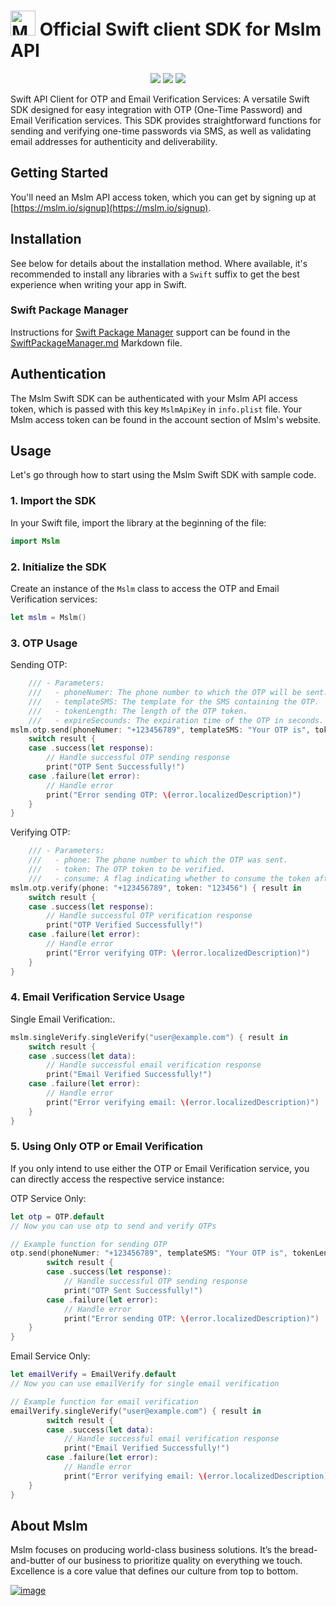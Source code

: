# [<img src="https://avatars.githubusercontent.com/u/50307970?s=200&v=4" alt="Mslm" width="40"/>](https://mslm.io/) Official Swift client SDK for Mslm API
<p align="center">
<a href="https://github.com/mslmio/sdk-swift"><img src="https://img.shields.io/badge/build-passing-%231CB735"></a>
<a href="https://github.com/mslmio/sdk-swift"><img src="https://img.shields.io/badge/Swift-Doc-DE5C43.svg?logo=swift"></a>
<a href="https://swift.org/package-manager/"><img src="https://img.shields.io/badge/SPM-supported-DE5C43.svg?style=flat"></a>
</p>

Swift API Client for OTP and Email Verification Services: A versatile Swift SDK designed for easy integration with OTP (One-Time Password) and Email Verification services. This SDK provides straightforward functions for sending and verifying one-time passwords via SMS, as well as validating email addresses for authenticity and deliverability.

## Getting Started

You'll need an Mslm API access token, which you can get by signing up at [https://mslm.io/signup](https://mslm.io/signup).

## Installation

See below for details about the installation method. Where
available, it's recommended to install any libraries with a `Swift` suffix to get the
best experience when writing your app in Swift.

### Swift Package Manager

Instructions for [Swift Package Manager](https://swift.org/package-manager/) support can be found in the [SwiftPackageManager.md](SwiftPackageManager.md) Markdown file.

## Authentication

The Mslm Swift SDK can be authenticated with your Mslm API access token, which is passed with this key `MslmApiKey` in `info.plist` file. Your Mslm access token can be found in the account section of Mslm's website.

## Usage

Let's go through how to start using the Mslm Swift SDK with sample code.

### 1. Import the SDK

In your Swift file, import the library at the beginning of the file:

```swift
import Mslm
```

### 2. Initialize the SDK

Create an instance of the `Mslm` class to access the OTP and Email Verification services:

```swift
let mslm = Mslm()
```

### 3. OTP Usage

Sending OTP:

```swift
    /// - Parameters:
    ///   - phoneNumer: The phone number to which the OTP will be sent.
    ///   - templateSMS: The template for the SMS containing the OTP.
    ///   - tokenLength: The length of the OTP token.
    ///   - expireSecounds: The expiration time of the OTP in seconds.
mslm.otp.send(phoneNumer: "+123456789", templateSMS: "Your OTP is", tokenLength: 6, expireSeconds: 60) { result in
    switch result {
    case .success(let response):
        // Handle successful OTP sending response
        print("OTP Sent Successfully!")
    case .failure(let error):
        // Handle error
        print("Error sending OTP: \(error.localizedDescription)")
    }
}
```

Verifying OTP:

```swift
    /// - Parameters:
    ///   - phone: The phone number to which the OTP was sent.
    ///   - token: The OTP token to be verified.
    ///   - consume: A flag indicating whether to consume the token after verification (default is `true`).
mslm.otp.verify(phone: "+123456789", token: "123456") { result in
    switch result {
    case .success(let response):
        // Handle successful OTP verification response
        print("OTP Verified Successfully!")
    case .failure(let error):
        // Handle error
        print("Error verifying OTP: \(error.localizedDescription)")
    }
}
```

### 4. Email Verification Service Usage

Single Email Verification:.

```swift
mslm.singleVerify.singleVerify("user@example.com") { result in
    switch result {
    case .success(let data):
        // Handle successful email verification response
        print("Email Verified Successfully!")
    case .failure(let error):
        // Handle error
        print("Error verifying email: \(error.localizedDescription)")
    }
}
```

### 5. Using Only OTP or Email Verification

If you only intend to use either the OTP or Email Verification service, you can directly access the respective service instance:

OTP Service Only:

```swift
let otp = OTP.default
// Now you can use otp to send and verify OTPs

// Example function for sending OTP
otp.send(phoneNumer: "+123456789", templateSMS: "Your OTP is", tokenLength: 6, expireSeconds: 60) { result in
        switch result {
        case .success(let response):
            // Handle successful OTP sending response
            print("OTP Sent Successfully!")
        case .failure(let error):
            // Handle error
            print("Error sending OTP: \(error.localizedDescription)")
    }
}
```

Email Service Only:

```swift
let emailVerify = EmailVerify.default
// Now you can use emailVerify for single email verification

// Example function for email verification
emailVerify.singleVerify("user@example.com") { result in
        switch result {
        case .success(let data):
            // Handle successful email verification response
            print("Email Verified Successfully!")
        case .failure(let error):
            // Handle error
            print("Error verifying email: \(error.localizedDescription)")
    }
}
```

## About Mslm

Mslm focuses on producing world-class business solutions. It’s the bread-and-butter of our business to prioritize quality on everything we touch. Excellence is a core value that defines our culture from top to bottom.

[![image](https://avatars.githubusercontent.com/u/50307970?s=200&v=4)](https://mslm.io/)
